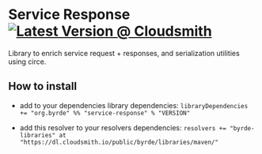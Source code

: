 # Service Response [![Latest Version @ Cloudsmith](https://api-prd.cloudsmith.io/badges/version/byrde/libraries/maven/service-response_2.13/latest/x/?render=true)](https://cloudsmith.io/~byrde/repos/libraries/packages/detail/maven/service-response_2.13/latest/)

Library to enrich service request + responses, and serialization utilities using circe.

## How to install

* add to your dependencies library dependencies:
```libraryDependencies += "org.byrde" %% "service-response" % "VERSION"```

* add this resolver to your resolvers dependencies:
```resolvers += "byrde-libraries" at "https://dl.cloudsmith.io/public/byrde/libraries/maven/"```
